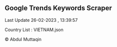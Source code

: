 

## Google Trends Keywords Scraper 
 
Last Update 26-02-2023 , 13:39:57

Country List :
VIETNAM.json



© Abdul Muttaqin 
